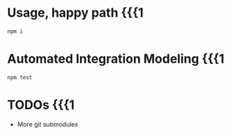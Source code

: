 # Usage, happy path {{{1

```
npm i
```

# Automated Integration Modeling {{{1

```
npm test
```

# TODOs {{{1

- More git submodules
